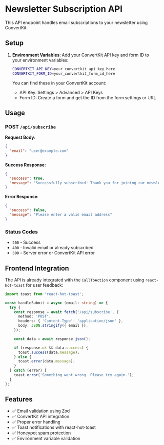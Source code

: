 # Newsletter Subscription API

This API endpoint handles email subscriptions to your newsletter using ConvertKit.

## Setup

1. **Environment Variables**: Add your ConvertKit API key and form ID to your environment variables:
   ```bash
   CONVERTKIT_API_KEY=your_convertkit_api_key_here
   CONVERTKIT_FORM_ID=your_convertkit_form_id_here
   ```

   You can find these in your ConvertKit account:
   - API Key: Settings > Advanced > API Keys
   - Form ID: Create a form and get the ID from the form settings or URL

## Usage

### POST `/api/subscribe`

**Request Body:**
```json
{
  "email": "user@example.com"
}
```

**Success Response:**
```json
{
  "success": true,
  "message": "Successfully subscribed! Thank you for joining our newsletter."
}
```

**Error Response:**
```json
{
  "success": false,
  "message": "Please enter a valid email address"
}
```

### Status Codes

- `200` - Success
- `400` - Invalid email or already subscribed
- `500` - Server error or ConvertKit API error

## Frontend Integration

The API is already integrated with the `CallToAction` component using `react-hot-toast` for user feedback:

```typescript
import toast from 'react-hot-toast';

const handleSubmit = async (email: string) => {
  try {
    const response = await fetch('/api/subscribe', {
      method: 'POST',
      headers: { 'Content-Type': 'application/json' },
      body: JSON.stringify({ email }),
    });

    const data = await response.json();

    if (response.ok && data.success) {
      toast.success(data.message);
    } else {
      toast.error(data.message);
    }
  } catch (error) {
    toast.error('Something went wrong. Please try again.');
  }
};
```

## Features

- ✅ Email validation using Zod
- ✅ ConvertKit API integration
- ✅ Proper error handling
- ✅ Toast notifications with react-hot-toast
- ✅ Honeypot spam protection
- ✅ Environment variable validation
